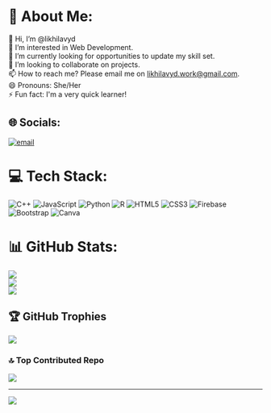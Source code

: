# 💫 About Me:
👋 Hi, I’m @likhilavyd<br>👀 I’m interested in Web Development.<br>🌱 I’m currently looking for opportunities to update my skill set.<br>💞️ I’m looking to collaborate on projects.<br>📫 How to reach me? Please email me on likhilavyd.work@gmail.com.<br>😄 Pronouns: She/Her<br>⚡ Fun fact: I'm a very quick learner!


## 🌐 Socials:
[![email](https://img.shields.io/badge/Email-D14836?logo=gmail&logoColor=white)](mailto:likhilavyd.work@gmail.com) 

# 💻 Tech Stack:
![C++](https://img.shields.io/badge/c++-%2300599C.svg?style=for-the-badge&logo=c%2B%2B&logoColor=white) ![JavaScript](https://img.shields.io/badge/javascript-%23323330.svg?style=for-the-badge&logo=javascript&logoColor=%23F7DF1E) ![Python](https://img.shields.io/badge/python-3670A0?style=for-the-badge&logo=python&logoColor=ffdd54) ![R](https://img.shields.io/badge/r-%23276DC3.svg?style=for-the-badge&logo=r&logoColor=white) ![HTML5](https://img.shields.io/badge/html5-%23E34F26.svg?style=for-the-badge&logo=html5&logoColor=white) ![CSS3](https://img.shields.io/badge/css3-%231572B6.svg?style=for-the-badge&logo=css3&logoColor=white) ![Firebase](https://img.shields.io/badge/firebase-%23039BE5.svg?style=for-the-badge&logo=firebase) ![Bootstrap](https://img.shields.io/badge/bootstrap-%238511FA.svg?style=for-the-badge&logo=bootstrap&logoColor=white) ![Canva](https://img.shields.io/badge/Canva-%2300C4CC.svg?style=for-the-badge&logo=Canva&logoColor=white)
# 📊 GitHub Stats:
![](https://github-readme-stats.vercel.app/api?username=likhilavyd&theme=merko&hide_border=false&include_all_commits=false&count_private=false)<br/>
![](https://nirzak-streak-stats.vercel.app/?user=likhilavyd&theme=merko&hide_border=false)<br/>
![](https://github-readme-stats.vercel.app/api/top-langs/?username=likhilavyd&theme=merko&hide_border=false&include_all_commits=false&count_private=false&layout=compact)

## 🏆 GitHub Trophies
![](https://github-profile-trophy.vercel.app/?username=likhilavyd&theme=radical&no-frame=false&no-bg=true&margin-w=4)

### 🔝 Top Contributed Repo
![](https://github-contributor-stats.vercel.app/api?username=likhilavyd&limit=5&theme=dark&combine_all_yearly_contributions=true)

---
[![](https://visitcount.itsvg.in/api?id=likhilavyd&icon=0&color=0)](https://visitcount.itsvg.in)

<!-- Proudly created with GPRM ( https://gprm.itsvg.in ) -->
